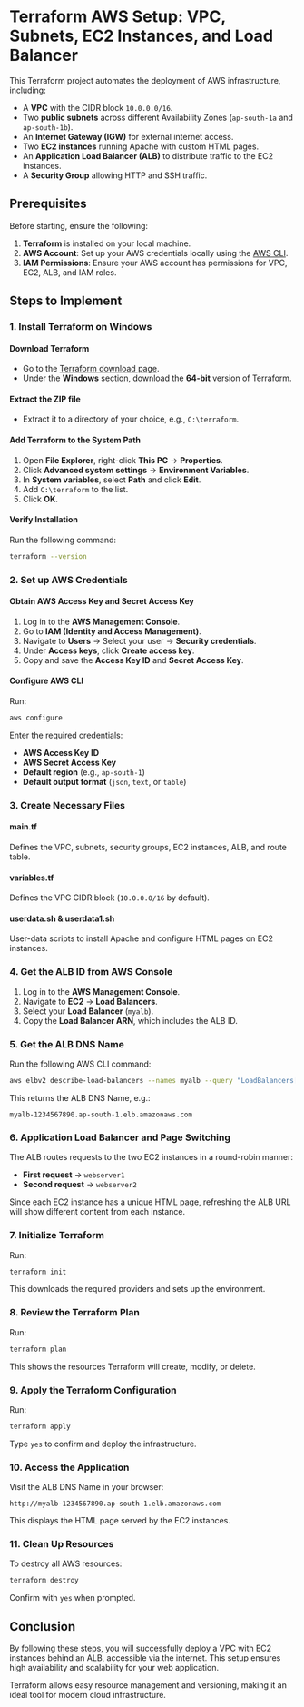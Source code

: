 # Terraform AWS Setup: VPC, Subnets, EC2 Instances, and Load Balancer

This Terraform project automates the deployment of AWS infrastructure, including:

- A **VPC** with the CIDR block `10.0.0.0/16`.
- Two **public subnets** across different Availability Zones (`ap-south-1a` and `ap-south-1b`).
- An **Internet Gateway (IGW)** for external internet access.
- Two **EC2 instances** running Apache with custom HTML pages.
- An **Application Load Balancer (ALB)** to distribute traffic to the EC2 instances.
- A **Security Group** allowing HTTP and SSH traffic.

## Prerequisites

Before starting, ensure the following:

1. **Terraform** is installed on your local machine.
2. **AWS Account**: Set up your AWS credentials locally using the [AWS CLI](https://docs.aws.amazon.com/cli/latest/userguide/cli-configure-quickstart.html).
3. **IAM Permissions**: Ensure your AWS account has permissions for VPC, EC2, ALB, and IAM roles.

## Steps to Implement

### 1. Install Terraform on Windows

#### **Download Terraform**
- Go to the [Terraform download page](https://www.terraform.io/downloads.html).
- Under the **Windows** section, download the **64-bit** version of Terraform.

#### **Extract the ZIP file**
- Extract it to a directory of your choice, e.g., `C:\terraform`.

#### **Add Terraform to the System Path**
1. Open **File Explorer**, right-click **This PC** → **Properties**.
2. Click **Advanced system settings** → **Environment Variables**.
3. In **System variables**, select **Path** and click **Edit**.
4. Add `C:\terraform` to the list.
5. Click **OK**.

#### **Verify Installation**
Run the following command:
```bash
terraform --version
```

### 2. Set up AWS Credentials

#### **Obtain AWS Access Key and Secret Access Key**
1. Log in to the **AWS Management Console**.
2. Go to **IAM (Identity and Access Management)**.
3. Navigate to **Users** → Select your user → **Security credentials**.
4. Under **Access keys**, click **Create access key**.
5. Copy and save the **Access Key ID** and **Secret Access Key**.

#### **Configure AWS CLI**
Run:
```bash
aws configure
```
Enter the required credentials:
- **AWS Access Key ID**
- **AWS Secret Access Key**
- **Default region** (e.g., `ap-south-1`)
- **Default output format** (`json`, `text`, or `table`)

### 3. Create Necessary Files

#### **main.tf**
Defines the VPC, subnets, security groups, EC2 instances, ALB, and route table.

#### **variables.tf**
Defines the VPC CIDR block (`10.0.0.0/16` by default).

#### **userdata.sh & userdata1.sh**
User-data scripts to install Apache and configure HTML pages on EC2 instances.

### 4. Get the ALB ID from AWS Console

1. Log in to the **AWS Management Console**.
2. Navigate to **EC2** → **Load Balancers**.
3. Select your **Load Balancer** (`myalb`).
4. Copy the **Load Balancer ARN**, which includes the ALB ID.

### 5. Get the ALB DNS Name

Run the following AWS CLI command:
```bash
aws elbv2 describe-load-balancers --names myalb --query "LoadBalancers[0].DNSName"
```
This returns the ALB DNS Name, e.g.:
```plaintext
myalb-1234567890.ap-south-1.elb.amazonaws.com
```

### 6. Application Load Balancer and Page Switching

The ALB routes requests to the two EC2 instances in a round-robin manner:
- **First request** → `webserver1`
- **Second request** → `webserver2`

Since each EC2 instance has a unique HTML page, refreshing the ALB URL will show different content from each instance.

### 7. Initialize Terraform

Run:
```bash
terraform init
```
This downloads the required providers and sets up the environment.

### 8. Review the Terraform Plan

Run:
```bash
terraform plan
```
This shows the resources Terraform will create, modify, or delete.

### 9. Apply the Terraform Configuration

Run:
```bash
terraform apply
```
Type `yes` to confirm and deploy the infrastructure.

### 10. Access the Application

Visit the ALB DNS Name in your browser:
```plaintext
http://myalb-1234567890.ap-south-1.elb.amazonaws.com
```
This displays the HTML page served by the EC2 instances.

### 11. Clean Up Resources

To destroy all AWS resources:
```bash
terraform destroy
```
Confirm with `yes` when prompted.

## Conclusion

By following these steps, you will successfully deploy a VPC with EC2 instances behind an ALB, accessible via the internet. This setup ensures high availability and scalability for your web application.

Terraform allows easy resource management and versioning, making it an ideal tool for modern cloud infrastructure.

